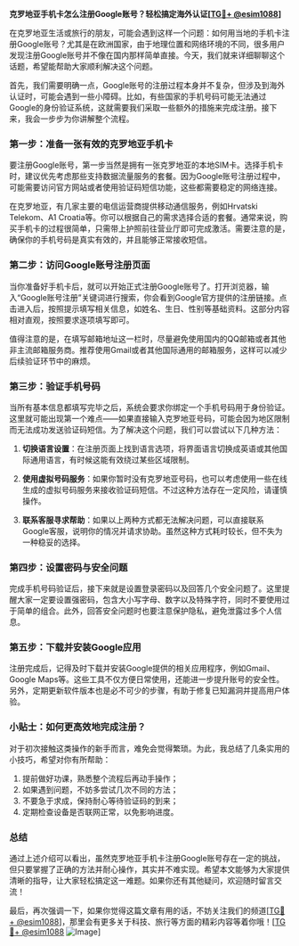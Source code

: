 **克罗地亚手机卡怎么注册Google账号？轻松搞定海外认证[[TG💪+ @esim1088](https://t.me/s/esim1088)]**

在克罗地亚生活或旅行的朋友，可能会遇到这样一个问题：如何用当地的手机卡注册Google账号？尤其是在欧洲国家，由于地理位置和网络环境的不同，很多用户发现注册Google账号并不像在国内那样简单直接。今天，我们就来详细聊聊这个话题，希望能帮助大家顺利解决这个问题。

首先，我们需要明确一点，Google账号的注册过程本身并不复杂，但涉及到海外认证时，可能会遇到一些小障碍。比如，有些国家的手机号码可能无法通过Google的身份验证系统，这就需要我们采取一些额外的措施来完成注册。接下来，我会一步步为你讲解整个流程。

### 第一步：准备一张有效的克罗地亚手机卡

要注册Google账号，第一步当然是拥有一张克罗地亚的本地SIM卡。选择手机卡时，建议优先考虑那些支持数据流量服务的套餐。因为Google账号注册过程中，可能需要访问官方网站或者使用验证码短信功能，这些都需要稳定的网络连接。

在克罗地亚，有几家主要的电信运营商提供移动通信服务，例如Hrvatski Telekom、A1 Croatia等。你可以根据自己的需求选择合适的套餐。通常来说，购买手机卡的过程很简单，只需带上护照前往营业厅即可完成激活。需要注意的是，确保你的手机号码是真实有效的，并且能够正常接收短信。

### 第二步：访问Google账号注册页面

当你准备好手机卡后，就可以开始正式注册Google账号了。打开浏览器，输入“Google账号注册”关键词进行搜索，你会看到Google官方提供的注册链接。点击进入后，按照提示填写相关信息，如姓名、生日、性别等基础资料。这部分内容相对直观，按照要求逐项填写即可。

值得注意的是，在填写邮箱地址这一栏时，尽量避免使用国内的QQ邮箱或者其他非主流邮箱服务商。推荐使用Gmail或者其他国际通用的邮箱服务，这样可以减少后续验证环节中的麻烦。

### 第三步：验证手机号码

当所有基本信息都填写完毕之后，系统会要求你绑定一个手机号码用于身份验证。这里就可能出现第一个难点——如果直接输入克罗地亚号码，可能会因为地区限制而无法成功发送验证码短信。为了解决这个问题，我们可以尝试以下几种方法：

1. **切换语言设置**：在注册页面上找到语言选项，将界面语言切换成英语或其他国际通用语言，有时候这能有效绕过某些区域限制。
   
2. **使用虚拟号码服务**：如果你暂时没有克罗地亚号码，也可以考虑使用一些在线生成的虚拟号码服务来接收验证码短信。不过这种方法存在一定风险，请谨慎操作。

3. **联系客服寻求帮助**：如果以上两种方式都无法解决问题，可以直接联系Google客服，说明你的情况并请求协助。虽然这种方式耗时较长，但不失为一种稳妥的选择。

### 第四步：设置密码与安全问题

完成手机号码验证后，接下来就是设置登录密码以及回答几个安全问题了。这里提醒大家一定要设置强密码，包含大小写字母、数字以及特殊字符，同时不要使用过于简单的组合。此外，回答安全问题时也要注意保护隐私，避免泄露过多个人信息。

### 第五步：下载并安装Google应用

注册完成后，记得及时下载并安装Google提供的相关应用程序，例如Gmail、Google Maps等。这些工具不仅方便日常使用，还能进一步提升账号的安全性。另外，定期更新软件版本也是必不可少的步骤，有助于修复已知漏洞并提高用户体验。

### 小贴士：如何更高效地完成注册？

对于初次接触这类操作的新手而言，难免会觉得繁琐。为此，我总结了几条实用的小技巧，希望对你有所帮助：

1. 提前做好功课，熟悉整个流程后再动手操作；
2. 如果遇到问题，不妨多尝试几次不同的方法；
3. 不要急于求成，保持耐心等待验证码的到来；
4. 定期检查设备是否联网正常，以免影响进度。

### 总结

通过上述介绍可以看出，虽然克罗地亚手机卡注册Google账号存在一定的挑战，但只要掌握了正确的方法并耐心操作，其实并不难实现。希望本文能够为大家提供清晰的指导，让大家轻松搞定这一难题。如果你还有其他疑问，欢迎随时留言交流！

最后，再次强调一下，如果你觉得这篇文章有用的话，不妨关注我们的频道[[TG💪+ @esim1088](https://t.me/s/esim1088)]，那里会有更多关于科技、旅行等方面的精彩内容等着你哦！[[TG💪+ @esim1088](https://t.me/s/esim1088) ![Image](https://i.postimg.cc/4NQfJmqS/Snipaste-2025-05-13-00-14-12.png)]
